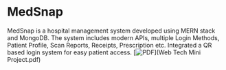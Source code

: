 # MedSnap
MedSnap is a hospital management system developed using MERN stack and MongoDB. The system includes modern APIs, multiple Login Methods, Patient Profile, Scan Reports, Receipts, Prescription etc. Integrated a QR based login system for easy patient access.
[![PDF](https://img.shields.io/badge/PDF-Download-red)](Web Tech Mini Project.pdf)
